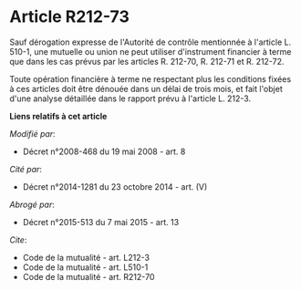# Article R212-73

Sauf dérogation expresse de l'Autorité de contrôle mentionnée à l'article L. 510-1, une mutuelle ou union ne peut utiliser
d'instrument financier à terme que dans les cas prévus par les articles R. 212-70, R. 212-71 et R. 212-72. 

Toute opération financière à terme ne respectant plus les conditions fixées à ces articles doit être dénouée dans un délai de
trois mois, et fait l'objet d'une analyse détaillée dans le rapport prévu à l'article L. 212-3.

**Liens relatifs à cet article**

_Modifié par_:

  - Décret n°2008-468 du 19 mai 2008 - art. 8

_Cité par_:

  - Décret n°2014-1281 du 23 octobre 2014 - art. (V)

_Abrogé par_:

  - Décret n°2015-513 du 7 mai 2015 - art. 13

_Cite_:

  - Code de la mutualité - art. L212-3
  - Code de la mutualité - art. L510-1
  - Code de la mutualité - art. R212-70
